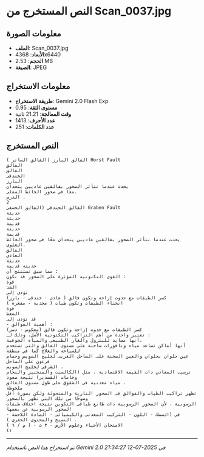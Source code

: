 # النص المستخرج من Scan_0037.jpg

## معلومات الصورة
- **الملف**: Scan_0037.jpg
- **الأبعاد**: 4368x6440
- **الحجم**: 2.53 MB
- **الصيغة**: JPEG

## معلومات الاستخراج
- **طريقة الاستخراج**: Gemini 2.0 Flash Exp
- **مستوى الثقة**: 0.95
- **وقت المعالجة**: 21.21 ثانية
- **عدد الأحرف**: 1413
- **عدد الكلمات**: 251

## النص المستخرج

```
الفالق البارز (الفالق الساتر ) Horst Fault
الفالق
الفالق
الخندقى
البارز
يحدث عندما تتأثر الصخور بفالقين عاديين يتحدان
معا في صخور الحائط السفلى.
الدرس .
2
الفالق الخندقى (الفالق الخسفى Graben Fault
حديثة
حديثة
قديمة
حديثة
قديمة
يحدث عندما تتأثر الصخور بفالقين عاديين يتحدان معًا في صخور الحائط العلوى.
الفالق
العادي
حديثة
حديثة قديمة
مما سبق نستنتج أن :
القوى التكتونية المؤثرة على الصخور قد تكون :
قوة
الشد
تؤدى إلى
كسر الطبقات مع حدوث إزاحة وتكون فالق ( عادى - خندقی - بارز)
انحناء الطبقات وتكون طيات ( محدبة - مقعرة )
قوة
الضغط
قد تؤدى إلى
- أهمية الفوالق :
كسر الطبقات مع حدوث إزاحة وتكون فالق (معكوس - دسر)
تعتبر واحدة من أهم التراكيب التكتونية الأصل، وذلك لـ :
أنها مصايد للبترول والغاز الطبيعى والمياه الجوفية.
أنها أماكن تصاعد مياه ونافورات ساخنة على مستوى الفالق والتى تستخدم للسياحة والعلاج كما في منطقة
عين حلوان بحلوان والعين السخنة على الساحل الغربى لخليج السويس وحمام فرعون على الساحل
الشرقي لخليج السويس .
ترسيب المعادن ذات القيمة الاقتصادية ، مثل (الكالسيت والمنجنيز والنحاس وخامات القصدير) نتيجة صعود
مياه معدنية فى الشقوق على طول مستوى الفالق .
ملحوظة
تظهر تراكيب الطيات والفوالق فى الصخور النارية والمتحولة ولكن بصورة أقل وضوحًا من تلك التي تظهر بالصخور
الرسوبية ، لأن الصخور الرسوبية ذات طابع طباقى التكوين نتيجة اختلاف طبقات الصخور الرسوبية عن بعضها
في (السمك - اللون - التركيب المعدنى والكيميائى - المادة اللاحمة - النسيج والمحتوى الحفرى ) .
الامتحان الأحياء وعلوم الأرض - ٣ ث - ( م / ٦ )
٤١
```

---
*تم استخراج هذا النص باستخدام Gemini 2.0 في 2025-07-12 21:34:27*
